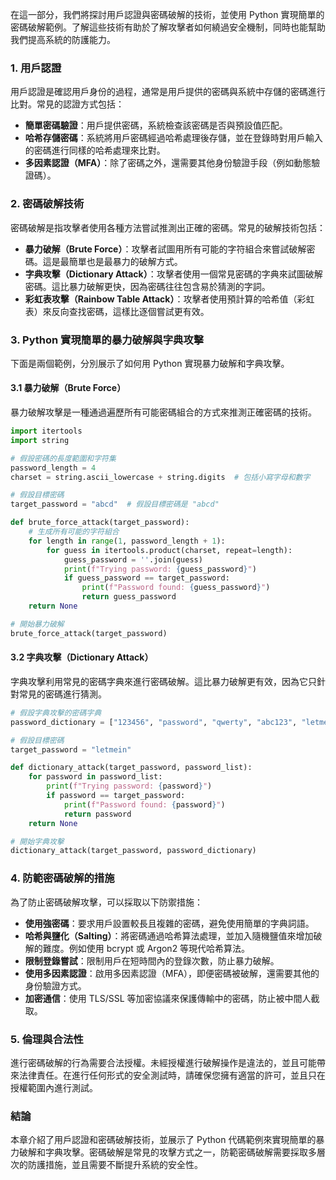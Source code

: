 在這一部分，我們將探討用戶認證與密碼破解的技術，並使用 Python 實現簡單的密碼破解範例。了解這些技術有助於了解攻擊者如何繞過安全機制，同時也能幫助我們提高系統的防護能力。

### 1. **用戶認證**
用戶認證是確認用戶身份的過程，通常是用戶提供的密碼與系統中存儲的密碼進行比對。常見的認證方式包括：
- **簡單密碼驗證**：用戶提供密碼，系統檢查該密碼是否與預設值匹配。
- **哈希存儲密碼**：系統將用戶密碼經過哈希處理後存儲，並在登錄時對用戶輸入的密碼進行同樣的哈希處理來比對。
- **多因素認證（MFA）**：除了密碼之外，還需要其他身份驗證手段（例如動態驗證碼）。

### 2. **密碼破解技術**
密碼破解是指攻擊者使用各種方法嘗試推測出正確的密碼。常見的破解技術包括：
- **暴力破解（Brute Force）**：攻擊者試圖用所有可能的字符組合來嘗試破解密碼。這是最簡單也是最暴力的破解方式。
- **字典攻擊（Dictionary Attack）**：攻擊者使用一個常見密碼的字典來試圖破解密碼。這比暴力破解更快，因為密碼往往包含易於猜測的字詞。
- **彩虹表攻擊（Rainbow Table Attack）**：攻擊者使用預計算的哈希值（彩虹表）來反向查找密碼，這樣比逐個嘗試更有效。

### 3. **Python 實現簡單的暴力破解與字典攻擊**
下面是兩個範例，分別展示了如何用 Python 實現暴力破解和字典攻擊。

#### 3.1 **暴力破解（Brute Force）**
暴力破解攻擊是一種通過遍歷所有可能密碼組合的方式來推測正確密碼的技術。

```python
import itertools
import string

# 假設密碼的長度範圍和字符集
password_length = 4
charset = string.ascii_lowercase + string.digits  # 包括小寫字母和數字

# 假設目標密碼
target_password = "abcd"  # 假設目標密碼是 "abcd"

def brute_force_attack(target_password):
    # 生成所有可能的字符組合
    for length in range(1, password_length + 1):
        for guess in itertools.product(charset, repeat=length):
            guess_password = ''.join(guess)
            print(f"Trying password: {guess_password}")
            if guess_password == target_password:
                print(f"Password found: {guess_password}")
                return guess_password
    return None

# 開始暴力破解
brute_force_attack(target_password)
```

#### 3.2 **字典攻擊（Dictionary Attack）**
字典攻擊利用常見的密碼字典來進行密碼破解。這比暴力破解更有效，因為它只針對常見的密碼進行猜測。

```python
# 假設字典攻擊的密碼字典
password_dictionary = ["123456", "password", "qwerty", "abc123", "letmein", "1234", "abcd"]

# 假設目標密碼
target_password = "letmein"

def dictionary_attack(target_password, password_list):
    for password in password_list:
        print(f"Trying password: {password}")
        if password == target_password:
            print(f"Password found: {password}")
            return password
    return None

# 開始字典攻擊
dictionary_attack(target_password, password_dictionary)
```

### 4. **防範密碼破解的措施**
為了防止密碼破解攻擊，可以採取以下防禦措施：
- **使用強密碼**：要求用戶設置較長且複雜的密碼，避免使用簡單的字典詞語。
- **哈希與鹽化（Salting）**：將密碼通過哈希算法處理，並加入隨機鹽值來增加破解的難度。例如使用 bcrypt 或 Argon2 等現代哈希算法。
- **限制登錄嘗試**：限制用戶在短時間內的登錄次數，防止暴力破解。
- **使用多因素認證**：啟用多因素認證（MFA），即便密碼被破解，還需要其他的身份驗證方式。
- **加密通信**：使用 TLS/SSL 等加密協議來保護傳輸中的密碼，防止被中間人截取。

### 5. **倫理與合法性**
進行密碼破解的行為需要合法授權。未經授權進行破解操作是違法的，並且可能帶來法律責任。在進行任何形式的安全測試時，請確保您擁有適當的許可，並且只在授權範圍內進行測試。

### 結論
本章介紹了用戶認證和密碼破解技術，並展示了 Python 代碼範例來實現簡單的暴力破解和字典攻擊。密碼破解是常見的攻擊方式之一，防範密碼破解需要採取多層次的防護措施，並且需要不斷提升系統的安全性。
